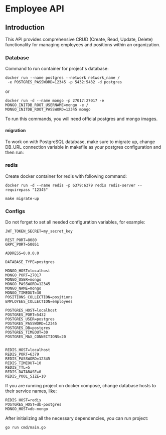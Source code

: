 # Employee API

## Introduction

This API provides comprehensive CRUD (Create, Read, Update, Delete) functionality for managing employees and positions within an organization.

### Database

Command to run container for project's database:

```
docker run --name postgres --network network_name /
 -e POSTGRES_PASSWORD=12345 -p 5432:5432 -d postgres
```

or

```
docker run -d --name mongo -p 27017:27017 -e MONGO_INITDB_ROOT_USERNAME=mongo -e /
MONGO_INITDB_ROOT_PASSWORD=12345 mongo
```

To run this commands, you will need official postgres and mongo images.


#### migration
To work on with PostgreSQL database, make sure to migrate up, change DB_URL connection variable in makefile as your postgres configuration and then run:

### redis

Create docker container for redis with following command:

```
docker run -d --name redis -p 6379:6379 redis redis-server --requirepass "12345"
```

```make migrate-up```

### Configs

Do not forget to set all needed configuration variables, for example: 

```
JWT_TOKEN_SECRET=my_secret_key

REST_PORT=8080
GRPC_PORT=50051

ADDRESS=0.0.0.0

DATABASE_TYPE=postgres

MONGO_HOST=localhost
MONGO_PORT=27017
MONGO_USER=mongo
MONGO_PASSWORD=12345
MONGO_NAME=mongo
MONGO_TIMEOUT=30
POSITIONS_COLLECTION=positions
EMPLOYEES_COLLECTION=employees

POSTGRES_HOST=localhost
POSTGRES_PORT=5432
POSTGRES_USER=postgres
POSTGRES_PASSWORD=12345
POSTGRES_DB=postgres
POSTGRES_TIMEOUT=30
POSTGRES_MAX_CONNECTIONS=20


REDIS_HOST=localhost
REDIS_PORT=6379
REDIS_PASSWORD=12345
REDIS_TIMEOUT=10
REDIS_TTL=5
REDIS_DATABASE=0
REDIS_POOL_SIZE=10

```

If you are running project on docker compose, change database hosts to their service names, like: 
```
REDIS_HOST=redis
POSTGRES_HOST=db-postgres
MONGO_HOST=db-mongo
```

After initializing all the necessary dependencies, you can run project:
```
go run cmd/main.go
```